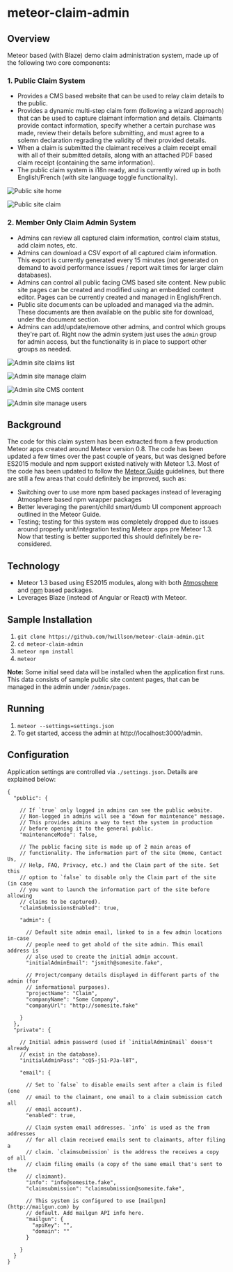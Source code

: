 # meteor-claim-admin

## Overview

Meteor based (with Blaze) demo claim administration system, made up of the following two core components:

### 1. Public Claim System

- Provides a CMS based website that can be used to relay claim details to the public.
- Provides a dynamic multi-step claim form (following a wizard approach) that can be used to capture claimant information and details. Claimants provide contact information, specify whether a certain purchase was made, review their details before submitting, and must agree to a solemn declaration regrading the validity of their provided details.
- When a claim is submitted the claimant receives a claim receipt email with all of their submitted details, along with an attached PDF based claim receipt (containing the same information).
- The public claim system is i18n ready, and is currently wired up in both English/French (with site language toggle functionality).

![Public site home](https://raw.githubusercontent.com/hwillson/meteor-claim-admin/master/public/images/demo/public_home.png "Public site home")

![Public site claim ](https://raw.githubusercontent.com/hwillson/meteor-claim-admin/master/public/images/demo/public_claim.png "Public site claim")

### 2. Member Only Claim Admin System

- Admins can review all captured claim information, control claim status, add claim notes, etc.
- Admins can download a CSV export of all captured claim information. This export is currently generated every 15 minutes (not generated on demand to avoid performance issues / report wait times for larger claim databases).
- Admins can control all public facing CMS based site content. New public site  pages can be created and modified using an embedded content editor. Pages can be currently created and managed in English/French.
- Public site documents can be uploaded and managed via the admin. These documents are then available on the public site for download, under the document section.
- Admins can add/update/remove other admins, and control which groups they're part of. Right now the admin system just uses the `admin` group for admin access, but the functionality is in place to support other groups as needed.

![Admin site claims list](https://raw.githubusercontent.com/hwillson/meteor-claim-admin/master/public/images/demo/admin_claims.png "Admin site claims list")

![Admin site manage claim ](https://raw.githubusercontent.com/hwillson/meteor-claim-admin/master/public/images/demo/admin_claim.png "Admin site manage claim")

![Admin site CMS content ](https://raw.githubusercontent.com/hwillson/meteor-claim-admin/master/public/images/demo/admin_content.png "Admin site CMS content")

![Admin site manage users ](https://raw.githubusercontent.com/hwillson/meteor-claim-admin/master/public/images/demo/admin_users.png "Admin site manage users")

## Background

The code for this claim system has been extracted from a few production Meteor apps created around Meteor version 0.8. The code has been updated a few times over the past couple of years, but was designed before ES2015 module and npm support existed natively with Meteor 1.3. Most of the code has been updated to follow the [Meteor Guide](http://guide.meteor.com) guidelines, but there are still a few areas that could definitely be improved, such as:

- Switching over to use more npm based packages instead of leveraging Atmosphere based npm wrapper packages
- Better leveraging the parent/child smart/dumb UI component approach outlined in the Meteor Guide.
- Testing; testing for this system was completely dropped due to issues around properly unit/integration testing Meteor apps pre Meteor 1.3. Now that testing is better supported this should definitely be re-considered.

## Technology

- Meteor 1.3 based using ES2015 modules, along with both [Atmosphere](https://atmospherejs.com) and [npm](https://www.npmjs.com) based packages.
- Leverages Blaze (instead of Angular or React) with Meteor.

## Sample Installation

1. `git clone https://github.com/hwillson/meteor-claim-admin.git`
2. `cd meteor-claim-admin`
3. `meteor npm install`
4. `meteor`

**Note:** Some initial seed data will be installed when the application first runs. This data consists of sample public site content pages, that can be managed in the admin under `/admin/pages`.

## Running

1. `meteor --settings=settings.json`
2. To get started, access the admin at http://localhost:3000/admin.

## Configuration

Application settings are controlled via `./settings.json`. Details are explained below:
```
{
  "public": {

    // If `true` only logged in admins can see the public website.
    // Non-logged in admins will see a "down for maintenance" message.
    // This provides admins a way to test the system in production
    // before opening it to the general public.
    "maintenanceMode": false,

    // The public facing site is made up of 2 main areas of
    // functionality. The information part of the site (Home, Contact Us,
    // Help, FAQ, Privacy, etc.) and the Claim part of the site. Set this
    // option to `false` to disable only the Claim part of the site (in case
    // you want to launch the information part of the site before allowing
    // claims to be captured).
    "claimSubmissionsEnabled": true,

    "admin": {

      // Default site admin email, linked to in a few admin locations in-case
      // people need to get ahold of the site admin. This email address is
      // also used to create the initial admin account.
      "initialAdminEmail": "jsmith@somesite.fake",

      // Project/company details displayed in different parts of the admin (for
      // informational purposes).
      "projectName": "Claim",
      "companyName": "Some Company",
      "companyUrl": "http://somesite.fake"

    }
  },
  "private": {

    // Initial admin password (used if `initialAdminEmail` doesn't already
    // exist in the database).
    "initialAdminPass": "cQ5-j51-PJa-l8T",

    "email": {

      // Set to `false` to disable emails sent after a claim is filed (one
      // email to the claimant, one email to a claim submission catch all
      // email account).
      "enabled": true,

      // Claim system email addresses. `info` is used as the from addresses
      // for all claim received emails sent to claimants, after filing a
      // claim. `claimsubmission` is the address the receives a copy of all
      // claim filing emails (a copy of the same email that's sent to the
      // claimant).
      "info": "info@somesite.fake",
      "claimsubmission": "claimsubmission@somesite.fake",

      // This system is configured to use [mailgun](http://mailgun.com) by
      // default. Add mailgun API info here.
      "mailgun": {
        "apiKey": "",
        "domain": ""
      }

    }
  }
}
```
